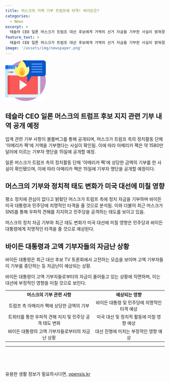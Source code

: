 ```yaml
---
title: 머스크의 거액 기부 트럼프에 타격! 바이든은?
categories:
  - News
excerpt: >
  테슬라 CEO 일론 머스크가 트럼프 대선 후보에게 거액의 선거 자금을 기부한 사실이 밝혀졌다. 머스크는 평소 정치에 관심이 없었으나 최근 우파적 견해를 지지하고 민주당을 공격하는 발언을 했다. 이에 블룸버그는 머스크의 트럼프 지지가 바이든 대통령과 민주당에 치명적인 영향을 줄 것으로 분석했다. 15일에는 기부자 명단이 공개될 예정으로, 머스크의 기부 규모와 자세한 내용이 알려질 것으로 기대된다. 클릭해서 전문 보기!
feature_text: >
  테슬라 CEO 일론 머스크가 트럼프 대선 후보에게 거액의 선거 자금을 기부한 사실이 밝혀졌다. 머스크는 평소 정치에 관심이 없었으나 최근 우파적 견해를 지지하고 민주당을 공격하는 발언을 했다. 이에 블룸버그는 머스크의 트럼프 지지가 바이든 대통령과 민주당에 치명적인 영향을 줄 것으로 분석했다. 15일에는 기부자 명단이 공개될 예정으로, 머스크의 기부 규모와 자세한 내용이 알려질 것으로 기대된다. 클릭해서 전문 보기!
image: '/assets/img/newspaper.png'
---
```


<p><img src="/assets/img/news.png" alt="rentncar 속보" /></p>

<h2 data-ke-size="size26">테슬라 CEO 일론 머스크의 트럼프 후보 지지 관련 기부 내역 공개 예정</h2>

<p>업계 관련 기부 사항이 블룸버그를 통해 공개되며, 머스크가 트럼프 측의 정치활동 단체 '아메리카 팩'에 거액을 기부했다는 사실이 확인됨. 이에 따라 아메리카 팩은 약 1580만달러에 이르는 기부자 명단을 15일에 공개할 예정.</p>

<p data-ke-size="size16">일론 머스크가 트럼프 측의 정치활동 단체 '아메리카 팩'에 상당한 금액의 기부를 한 사실이 확인됐으며, 이에 따라 아메리카 팩은 15일에 기부자 명단을 공개할 예정이다.</p>

<h2 data-ke-size="size24">머스크의 기부와 정치적 태도 변화가 미국 대선에 미칠 영향</h2>

<p>평소 정치에 관심이 없다고 밝혔던 머스크가 트럼프 측에 정치 자금을 기부하며 바이든 미국 대통령과 민주당에 치명적인 타격을 줄 것으로 분석됨. 이와 더불어 최근 머스크가 SNS를 통해 우파적 견해를 지지하고 민주당을 공격하는 태도를 보이고 있음.</p>

<p data-ke-size="size16">머스크의 정치 자금 기부와 최근 태도 변화가 미국 대선에 미칠 영향은 민주당과 바이든 대통령에게 치명적인 타격을 줄 것으로 예상된다.</p>

<h2 data-ke-size="size24">바이든 대통령과 고액 기부자들의 자금난 상황</h2>

<p>바이든 대통령은 최근 대선 후보 TV 토론회에서 고전하는 모습을 보이며 고액 기부자들이 기부를 중단하는 등 자금난이 예상되는 상황.</p>

<p data-ke-size="size16">바이든 대통령이 고액 기부자들로부터의 자금이 줄어들고 있는 상황에 직면하며, 이는 대선에 부정적인 영향을 미칠 것으로 보인다.</p>

<table>
    <tbody>
        <tr>
            <td style="text-align: center; height: 17px;"><b>머스크의 기부 관련 사항</b></td>
            <td style="text-align: center; height: 17px;"><b>예상되는 영향</b></td>
        </tr>
        <tr>
            <td style="text-align: center; height: 17px;">트럼프 측 아메리카 팩에 상당한 금액의 기부</td>
            <td style="text-align: center; height: 17px;">바이든 대통령 및 민주당에 치명적인 타격 예상</td>
        </tr>
        <tr>
            <td style="text-align: center; height: 17px;">트위터를 통한 우파적 견해 지지 및 민주당 공격 태도 변화</td>
            <td style="text-align: center; height: 17px;">미국 대선 및 정치적 활동에 미칠 영향 예상</td>
        </tr>
        <tr>
            <td style="text-align: center; height: 17px;">바이든 대통령의 고액 기부자들로부터의 자금난 상황</td>
            <td style="text-align: center; height: 17px;">대선 진행에 미치는 부정적인 영향 예상</td>
        </tr>
    </tbody>
</table>

<hr>

<p data-ke-size="size16">&nbsp;</p>

<p data-ke-size="size16">&nbsp;</p>
유용한 생활 정보가 필요하시다면, <a href="https://opensis.kr" rel="dofollow">opensis.kr</a>


